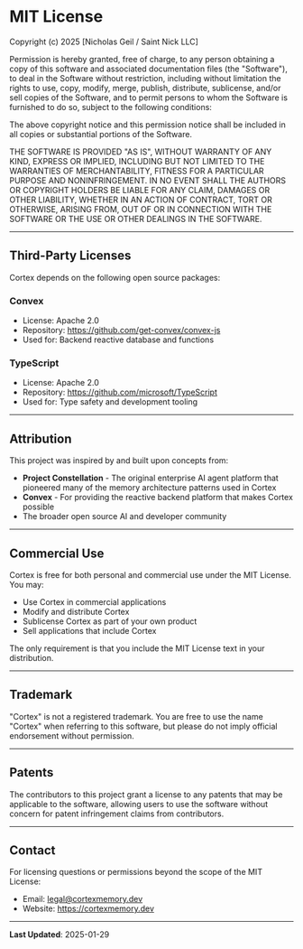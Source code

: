 # MIT License

Copyright (c) 2025 [Nicholas Geil / Saint Nick LLC]

Permission is hereby granted, free of charge, to any person obtaining a copy
of this software and associated documentation files (the "Software"), to deal
in the Software without restriction, including without limitation the rights
to use, copy, modify, merge, publish, distribute, sublicense, and/or sell
copies of the Software, and to permit persons to whom the Software is
furnished to do so, subject to the following conditions:

The above copyright notice and this permission notice shall be included in all
copies or substantial portions of the Software.

THE SOFTWARE IS PROVIDED "AS IS", WITHOUT WARRANTY OF ANY KIND, EXPRESS OR
IMPLIED, INCLUDING BUT NOT LIMITED TO THE WARRANTIES OF MERCHANTABILITY,
FITNESS FOR A PARTICULAR PURPOSE AND NONINFRINGEMENT. IN NO EVENT SHALL THE
AUTHORS OR COPYRIGHT HOLDERS BE LIABLE FOR ANY CLAIM, DAMAGES OR OTHER
LIABILITY, WHETHER IN AN ACTION OF CONTRACT, TORT OR OTHERWISE, ARISING FROM,
OUT OF OR IN CONNECTION WITH THE SOFTWARE OR THE USE OR OTHER DEALINGS IN THE
SOFTWARE.

---

## Third-Party Licenses

Cortex depends on the following open source packages:

### Convex
- License: Apache 2.0
- Repository: https://github.com/get-convex/convex-js
- Used for: Backend reactive database and functions

### TypeScript
- License: Apache 2.0
- Repository: https://github.com/microsoft/TypeScript
- Used for: Type safety and development tooling

---

## Attribution

This project was inspired by and built upon concepts from:

- **Project Constellation** - The original enterprise AI agent platform that pioneered many of the memory architecture patterns used in Cortex
- **Convex** - For providing the reactive backend platform that makes Cortex possible
- The broader open source AI and developer community

---

## Commercial Use

Cortex is free for both personal and commercial use under the MIT License. You may:

- Use Cortex in commercial applications
- Modify and distribute Cortex
- Sublicense Cortex as part of your own product
- Sell applications that include Cortex

The only requirement is that you include the MIT License text in your distribution.

---

## Trademark

"Cortex" is not a registered trademark. You are free to use the name "Cortex" when referring to this software, but please do not imply official endorsement without permission.

---

## Patents

The contributors to this project grant a license to any patents that may be applicable to the software, allowing users to use the software without concern for patent infringement claims from contributors.

---

## Contact

For licensing questions or permissions beyond the scope of the MIT License:
- Email: legal@cortexmemory.dev
- Website: https://cortexmemory.dev

---

**Last Updated**: 2025-01-29

